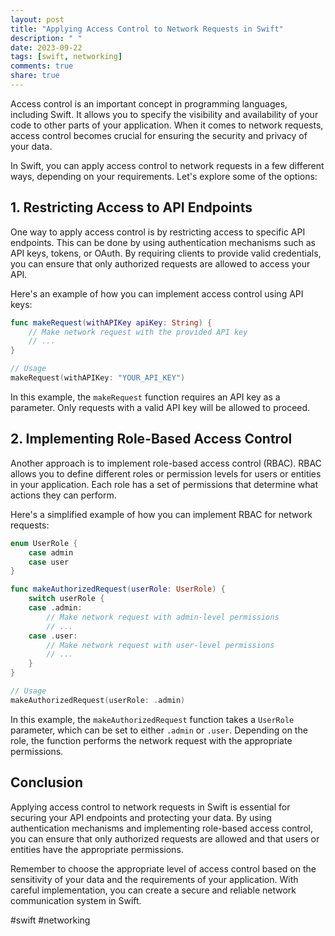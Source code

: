 ```yaml
---
layout: post
title: "Applying Access Control to Network Requests in Swift"
description: " "
date: 2023-09-22
tags: [swift, networking]
comments: true
share: true
---
```


Access control is an important concept in programming languages, including Swift. It allows you to specify the visibility and availability of your code to other parts of your application. When it comes to network requests, access control becomes crucial for ensuring the security and privacy of your data.

In Swift, you can apply access control to network requests in a few different ways, depending on your requirements. Let's explore some of the options:

## 1. Restricting Access to API Endpoints

One way to apply access control is by restricting access to specific API endpoints. This can be done by using authentication mechanisms such as API keys, tokens, or OAuth. By requiring clients to provide valid credentials, you can ensure that only authorized requests are allowed to access your API.

Here's an example of how you can implement access control using API keys:

```swift
func makeRequest(withAPIKey apiKey: String) {
    // Make network request with the provided API key
    // ...
}

// Usage
makeRequest(withAPIKey: "YOUR_API_KEY")
```

In this example, the `makeRequest` function requires an API key as a parameter. Only requests with a valid API key will be allowed to proceed.

## 2. Implementing Role-Based Access Control

Another approach is to implement role-based access control (RBAC). RBAC allows you to define different roles or permission levels for users or entities in your application. Each role has a set of permissions that determine what actions they can perform.

Here's a simplified example of how you can implement RBAC for network requests:

```swift
enum UserRole {
    case admin
    case user
}

func makeAuthorizedRequest(userRole: UserRole) {
    switch userRole {
    case .admin:
        // Make network request with admin-level permissions
        // ...
    case .user:
        // Make network request with user-level permissions
        // ...
    }
}

// Usage
makeAuthorizedRequest(userRole: .admin)
```

In this example, the `makeAuthorizedRequest` function takes a `UserRole` parameter, which can be set to either `.admin` or `.user`. Depending on the role, the function performs the network request with the appropriate permissions.

## Conclusion

Applying access control to network requests in Swift is essential for securing your API endpoints and protecting your data. By using authentication mechanisms and implementing role-based access control, you can ensure that only authorized requests are allowed and that users or entities have the appropriate permissions.

Remember to choose the appropriate level of access control based on the sensitivity of your data and the requirements of your application. With careful implementation, you can create a secure and reliable network communication system in Swift.

#swift #networking
